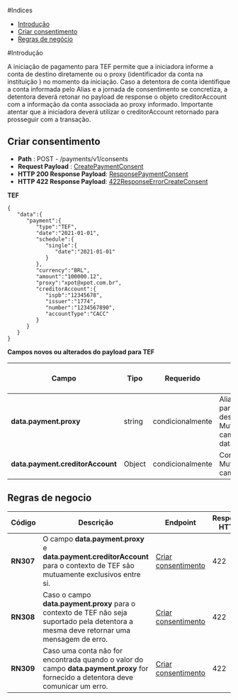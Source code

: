 #Indices

- [Introdução](#introdução)
- [Criar consentimento](#criar-consentimento)
- [Regras de negócio](#regras-de-negcio)

#Introdução

A iniciação de pagamento para TEF permite que a iniciadora informe a conta de destino diretamente ou o proxy (identificador da conta na instituição ) no momento da iniciação.
Caso a detentora de conta identifique a conta informada pelo Alias e a jornada de consentimento se concretiza, a detentora deverá retonar no payload de response o objeto creditorAccount com a informação da conta associada ao proxy informado.
Importante atentar que a iniciadora deverá utilizar o creditorAccount retornado para prosseguir com a transação.

## Criar consentimento
- **Path** : POST - /payments/v1/consents
- **Request Payload** : [CreatePaymentConsent](https://openbanking-brasil.github.io/areadesenvolvedor/#tocS_CreatePaymentConsent)
- **HTTP 200 Response Payload**: [ResponsePaymentConsent](https://openbanking-brasil.github.io/areadesenvolvedor/#tocS_ResponsePaymentConsent)
- **HTTP 422 Response Payload**: [422ResponseErrorCreateConsent](https://openbanking-brasil.github.io/areadesenvolvedor/#tocS_422ResponseErrorCreateConsent)

**TEF**
```
{
   "data":{
      "payment":{
         "type":"TEF",
         "date":"2021-01-01",
         "schedule":{
            "single":{
               "date":"2021-01-01"
            }
         },
         "currency":"BRL",
         "amount":"100000.12",
         "proxy":"xpot@xpot.com.br",
         "creditorAccount":{
            "ispb":"12345678",
            "issuer":"1774",
            "number":"1234567890",
            "accountType":"CACC"
         }
      }
   }
}
```
**Campos novos ou alterados do payload para TEF**

|**Campo**|**Tipo**|**Requerido**|**Descrição**|Regras de negócio|
|----------|------|---------|--------------------------------------------------------|---------|
|**data.payment.proxy**|string|condicionalmente|Alias utilizado pela instituição para identificar a conta de destino do transferência. Mutuamente exclusivo com o campo data.payment.creditorAccount|[RN307](#regras-de-validação), [RN308](#regras-de-validação), [RN309](#regras-de-validação)|
|**data.payment.creditorAccount**|Object|condicionalmente|Conta do destinatário do TEF. Mutuamente exclusivo com o campo data.payment.proxy|[RN307](#regras-de-validação)|

## Regras de negocio

|**Código**|**Descrição**|**Endpoint**|**Resposta HTTP**|**Código de Erro**|**Título**|**Mensagem**|**Schema**|
|----------|------------------------------------------------------------------------------------------------------------------------------------------|-----------------|-------|----------------|--------------------------|-----------------------------|--------------------------|
|**RN307**|O campo **data.payment.proxy** e **data.payment.creditorAccount** para o contexto de TEF são mutuamente exclusivos entre si.|[Criar consentimento](#criar-consentimento)|422|**DETALHE_PGTO_INVALIDO**|Consentimento inválido|O campo proxy ou creditorAccount devem ser informados|[422ResponseErrorCreateConsent](https://openbanking-brasil.github.io/areadesenvolvedor/#tocS_422ResponseErrorCreateConsent)|
|**RN308**|Caso o campo **data.payment.proxy** para o contexto de TEF não seja suportado pela detentora a mesma deve retornar uma mensagem de erro.|[Criar consentimento](#criar-consentimento)|422|**IDENTIFICADOR_DE_CONTA_NAO_SUPORTADO**|Consentimento inválido|Alias de conta não suportado|[422ResponseErrorCreateConsent](https://openbanking-brasil.github.io/areadesenvolvedor/#tocS_422ResponseErrorCreateConsent)|
|**RN309**|Caso uma conta não for encontrada quando o valor do campo **data.payment.proxy** for fornecido a detentora deve comunicar um erro.|[Criar consentimento](#criar-consentimento)|422|**CONTA_NAO_ENCONTRADA**|Consentimento inválido|Conta não encontrada com o alias informado|[422ResponseErrorCreateConsent](https://openbanking-brasil.github.io/areadesenvolvedor/#tocS_422ResponseErrorCreateConsent)|
